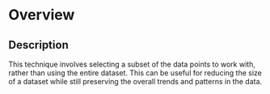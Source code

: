 # Overview

## Description

This technique involves selecting a subset of the data points to work with, rather than using the entire dataset. This can be useful for reducing the size of a dataset while still preserving the overall trends and patterns in the data.

